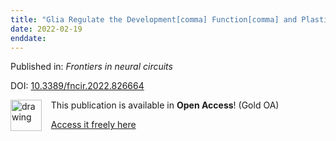 ```yaml
---
title: "Glia Regulate the Development[comma] Function[comma] and Plasticity of the Visual System From Retina to Cortex."
date: 2022-02-19
enddate:
---
```


Published in: *Frontiers in neural circuits*

DOI: [10.3389/fncir.2022.826664](https://doi.org/10.3389/fncir.2022.826664)

<img src="https://upload.wikimedia.org/wikipedia/commons/thumb/7/77/Open_Access_logo_PLoS_transparent.svg/800px-Open_Access_logo_PLoS_transparent.svg.png" alt="drawing" width="50" align="left"/> &nbsp;&nbsp;&nbsp;This publication is available in **Open Access**! (Gold OA)

&nbsp;&nbsp;&nbsp;[Access it freely here](https://www.frontiersin.org/articles/10.3389/fncir.2022.826664/pdf
)

